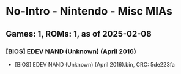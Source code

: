 # No-Intro - Nintendo - Misc MIAs
## Games: 1, ROMs: 1, as of 2025-02-08

### [BIOS] EDEV NAND (Unknown) (April 2016)
- [BIOS] EDEV NAND (Unknown) (April 2016).bin, CRC: 5de223fa
